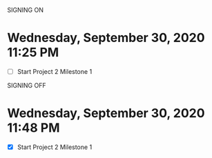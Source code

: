 SIGNING ON
# Wednesday, September 30, 2020 11:25 PM
- [ ] Start Project 2 Milestone 1

SIGNING OFF
# Wednesday, September 30, 2020 11:48 PM
- [x] Start Project 2 Milestone 1